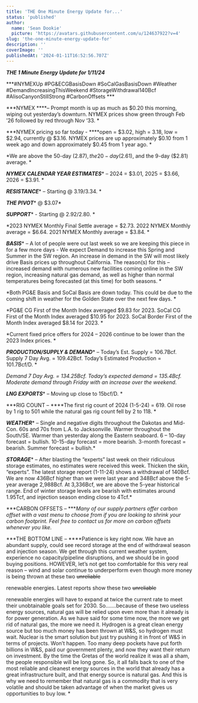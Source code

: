 ```yaml
---
title: 'THE One Minute Energy Update for...'
status: 'published'
author:
  name: 'Sean Dookie'
  picture: 'https://avatars.githubusercontent.com/u/124637922?v=4'
slug: 'the-one-minute-energy-update-for'
description: ''
coverImage: ''
publishedAt: '2024-01-11T16:52:56.707Z'
---
```


***THE 1 Minute Energy Update for 1/11/24***

***\#NYMEXUp #PG&ECGBasisDown #SoCalGasBasisDown #Weather #DemandIncreasingThisWeekend #StorageWithdrawal140Bcf #AlisoCanyonStillStrong #CarbonOffsets ***

***NYMEX ****– Prompt month is up as much as $0.20 this morning, wiping out yesterday’s downturn. NYMEX prices show green through Feb ’26 followed by red through Nov ‘33. *

***NYMEX pricing so far today - ****open = $3.02, high = 3.18, low = $2.94, currently @ $3.16. NYMEX prices are up approximately $0.10 from 1 week ago and down approximately $0.45 from 1 year ago. *

*We are above the 50-day ($2.87), the 20-day ($2.61), and the 9-day ($2.81) average. *

***NYMEX CALENDAR YEAR ESTIMATES**** – 2024 = $3.01, 2025 = $3.66, 2026 = $3.91. *

***RESISTANCE**** – Starting @ $3.19/$3.34. *

***THE PIVOT**** @ $3.07*

***SUPPORT**** - Starting @ $2.92/$2.80. *

*2023 NYMEX Monthly Final Settle average = $2.73. 2022 NYMEX Monthly average = $6.64. 2021 NYMEX Monthly average = $3.84. *

***BASIS**** – A lot of people were out last week so we are keeping this piece in for a few more days - We expect Demand to increase this Spring and Summer in the SW region. An increase in demand in the SW will most likely drive Basis prices up throughout California. The reason(s) for this – increased demand with numerous new facilities coming online in the SW region, increasing natural gas demand, as well as higher than normal temperatures being forecasted (at this time) for both seasons. *

*Both PG&E Basis and SoCal Basis are down today. This could be due to the coming shift in weather for the Golden State over the next few days. *

*PG&E CG First of the Month Index averaged $9.83 for 2023. SoCal CG First of the Month Index averaged $10.95 for 2023. SoCal Border First of the Month Index averaged $8.14 for 2023. *

*Current fixed price offers for 2024 – 2026 continue to be lower than the 2023 Index prices. *

***PRODUCTION/SUPPLY & DEMAND**** – Today’s Est. Supply = 106.7Bcf. Supply 7 Day Avg. = 109.42Bcf. Today’s Estimated Production = 101.7Bcf/D. *

*Demand 7 Day Avg. = 134.25Bcf. Today’s expected demand = 135.4Bcf. Moderate demand through Friday with an increase over the weekend.*

***LNG EXPORTS**** – Moving up close to 15bcf/D. *

***RIG COUNT – ****The first rig count of 2024 (1-5-24) = 619. Oil rose by 1 rig to 501 while the natural gas rig count fell by 2 to 118. *

***WEATHER**** – Single and negative digits throughout the Dakotas and Mid-Con. 60s and 70s from L.A. to Jacksonville. Warmer throughout the South/SE. Warmer than yesterday along the Eastern seaboard. 6 – 10-day forecast = bullish. 10-15-day forecast = more bearish. 3-month forecast = bearish. Summer forecast = bullish.*

***STORAGE**** – After blasting the “experts” last week on their ridiculous storage estimates, no estimates were received this week. Thicken the skin, “experts”. The latest storage report (1-11-24) shows a withdrawal of 140Bcf. We are now 436Bcf higher than we were last year and 348Bcf above the 5-year average 2,988Bcf. At 3,336Bcf, we are above the 5-year historical range. End of winter storage levels are bearish with estimates around 1.95Tcf, and injection season ending close to 4Tcf.*

***CARBON OFFSETS – ****Many of our supply partners offer carbon offset with a vast menu to choose from if you are looking to shrink your carbon footprint. Feel free to contact us for more on carbon offsets whenever you like.*

***THE BOTTOM LINE – ****Patience is key right now. We have an abundant supply, could see record storage at the end of withdrawal season and injection season. We get through this current weather system, experience no capacity/pipeline disruptions, and we should be in good buying positions. HOWEVER, let’s not get too comfortable for this very real reason – wind and solar continue to underperform even though more money is being thrown at these two <s>unreliable</s>

 renewable energies. Latest reports show these two <s>unreliable</s>

 renewable energies will have to expand at twice the current rate to meet their unobtainable goals set for 2030. So….…because of these two useless energy sources, natural gas will be relied upon even more than it already is for power generation. As we have said for some time now, the more we get rid of natural gas, the more we need it. Hydrogen is a great clean energy source but too much money has been thrown at W&S, so hydrogen must wait. Nuclear is the smart solution but just try pushing it in front of W&S in terms of projects. Won’t happen. Too many deep pockets have put forth billions in W&S, paid our government plenty, and now they want their return on investment. By the time the Gretas of the world realize it was all a sham, the people responsible will be long gone. So, it all falls back to one of the most reliable and cleanest energy sources in the world that already has a great infrastructure built, and that energy source is natural gas. And this is why we need to remember that natural gas is a commodity that is very volatile and should be taken advantage of when the market gives us opportunities to buy low. *

